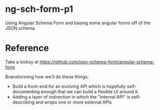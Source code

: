# ng-sch-form-p1
Using Angular Schema Form and basing some angular forms off of the JSON schema.

# Reference

Take a looksy at https://github.com/json-schema-form/angular-schema-form

Brainstorming how we'll do these things:
* Build a front-end for an evolving API which is hopefully self-documenting enough that we can build a flexible UI around it.
* Adding a layer of indirection in which the "Internal API" is self-describing and wraps one or more external APIs
